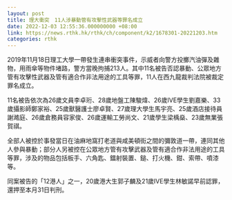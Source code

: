 ```yaml
---
layout: post
title: 理大衝突　11人涉暴動管有攻擊性武器等罪名成立
date: 2022-12-03 12:55:36.000000000 +08:00
link: https://news.rthk.hk/rthk/ch/component/k2/1678301-20221203.htm
categories: rthk
---
```


2019年11月18日理工大學一帶發生連串衝突事件，示威者向警方投擲汽油彈及雜物，用雨傘等物件堵路，警方當晚拘捕213人。其中11名被告否認暴動、公眾地方管有攻擊性武器及管有適合作非法用途的工具等罪，11人在西九龍裁判法院被裁定罪名成立。

11名被告依次為26歲文員李卓珩、28歲地盤工陳駿煒、26歲IVE學生劉嘉樂、33歲攝影師鄭家裕、25歲獸醫護士廖卓賢、27歲理大學生馬宇亮、25歲酒店接待員謝澔庭、26歲倉務員容家俊、26歲運輸工勞尚文、21歲學生梁楀燊、23歲無業張賀祺。

全部人被控於事發當日在油麻地窩打老道與咸美頓街之間的彌敦道一帶，連同其他人參與暴動；部分人另被控在公眾地方管有攻擊武器及管有適合作非法用途的工具等罪，涉及的物品包括板手、六角匙、鐳射裝置、鎚、打火機、鉗、索帶、噴漆等。

同案被告的「12港人」之一，20歲港大生郭子麟及21歲IVE學生林敏諾早前認罪，還押至本月31日判刑。

